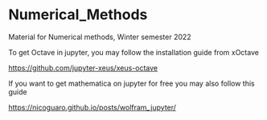 # Numerical_Methods
Material for  Numerical methods, Winter semester 2022


To get Octave in jupyter, you may follow the installation guide from xOctave

https://github.com/jupyter-xeus/xeus-octave


If you want to get mathematica on jupyter for free you may also follow this guide 

https://nicoguaro.github.io/posts/wolfram_jupyter/



